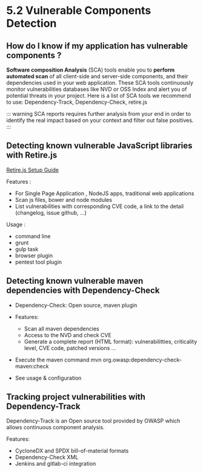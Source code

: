 # 5.2 Vulnerable Components Detection

## How do I know if my application has vulnerable components ?

**Software composition Analysis** (SCA) tools enable you to **perform automated scan** of all client-side and server-side components, and their dependencies used in your web application.
These SCA tools continuously monitor vulnerabilities databases like NVD or OSS Index and alert you of potential threats in your project.
Here is a list of SCA tools we recommend to use: Dependency-Track, Dependency-Check, retire.js

::: warning
SCA reports requires further analysis from your end in order to identify the real impact based on your context and filter out false positives.
:::

## Detecting known vulnerable JavaScript libraries with Retire.js

[Retire.js Setup Guide](http://retirejs.github.io/retire.js/)

Features :
- For Single Page Application , NodeJS apps, traditional web applications
- Scan js files, bower and node modules
- List vulnerabilities with corresponding CVE code, a link to the detail (changelog, issue github, ...)

Usage :

- command line
- grunt
- gulp task
- browser plugin
- pentest tool plugin

## Detecting known vulnerable maven dependencies with Dependency-Check

- Dependency-Check: Open source, maven plugin
- Features:
    - Scan all maven dependencies
    - Access to the NVD and check CVE
    - Generate a complete report (HTML format): vulnerabilitties, criticality level, CVE code, patched versions ...
    
- Execute the maven command mvn org.owasp:dependency-check-maven:check

- See usage & configuration

## Tracking project vulnerabilities with Dependency-Track

Dependency-Track is an Open source tool provided by OWASP which allows continuous component analysis.

Features:
- CycloneDX and SPDX bill-of-material formats
- Dependency-Check XML
- Jenkins and gitlab-ci integration
